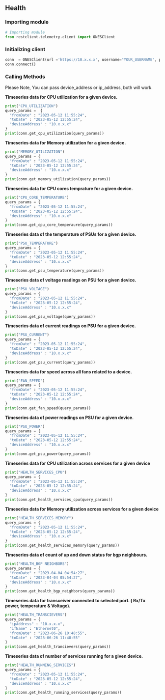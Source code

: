 ## Health


### Importing module
```py
# Importing module
from restclient.telemetry.client import ONESClient 
```


### Initializing client 
```py
conn  = ONESClient(url ='https://10.x.x.x', username="YOUR_USERNAME", password="YOUR_PASSWORD")
conn.connect() 
```

###  Calling Methods

Please Note, You can pass device_address or ip_address, both will work.


<b>Timeseries data for CPU utilization for a given device. </b>

```py
print("CPU_UTILIZATION")
query_params =  {
  "fromDate" : "2023-05-12 11:55:24",
  "toDate" : "2023-05-12 12:55:24",
  "deviceAddress" : "10.x.x.x"
}
print(conn.get_cpu_utilization(query_params))
```

<b>Timeseries data for Memory utilization for a given device. </b>

```py
print("MEMORY_UTILIZATION")
query_params = {
  "fromDate" : "2023-05-12 11:55:24",
  "toDate" : "2023-05-12 12:55:24",
  "deviceAddress" : "10.x.x.x"
}
print(conn.get_memory_utilization(query_params))
```

<b>Timeseries data for CPU cores temprature for a given device. </b>

```py
print("CPU_CORE_TEMPERATURE")
query_params = {
  "fromDate" : "2023-05-12 11:55:24",
  "toDate" : "2023-05-12 12:55:24",
  "deviceAddress" : "10.x.x.x"
}
print(conn.get_cpu_core_temperaure(query_params))
```

<b>Timeseries data  of the temperature of PSUs for a given device. </b>

```py
print("PSU_TEMPERATURE")
query_params = {
  "fromDate" : "2023-05-12 11:55:24",
  "toDate" : "2023-05-12 12:55:24",
  "deviceAddress" : "10.x.x.x"
}
print(conn.get_psu_temperature(query_params))
``` 

<b>Timeseries data of voltage readings on PSU for a given device. </b>

```py
print("PSU_VOLTAGE")
query_params = {
  "fromDate" : "2023-05-12 11:55:24",
  "toDate" : "2023-05-12 12:55:24",
  "deviceAddress" : "10.x.x.x"
}
print(conn.get_psu_voltage(query_params))
```

<b> Timeseries data of current readings on PSU for a given device. </b>

```py
print("PSU_CURRENT")
query_params = {
  "fromDate" : "2023-05-12 11:55:24",
  "toDate" : "2023-05-12 12:55:24",
  "deviceAddress" : "10.x.x.x"
}
print(conn.get_psu_current(query_params))
```

<b>Timeseries data for speed across all fans related to a device. </b>

```py
print("FAN_SPEED")
query_params = {
  "fromDate" : "2023-05-12 11:55:24",
  "toDate" : "2023-05-12 12:55:24",
  "deviceAddress" : "10.x.x.x"
}
print(conn.get_fan_speed(query_params))
```


<b> Timeseries data of power readings on PSU for a given device. </b>

```py
print("PSU_POWER")
query_params = {
  "fromDate" : "2023-05-12 11:55:24",
  "toDate" : "2023-05-12 12:55:24",
  "deviceAddress" : "10.x.x.x"
}
print(conn.get_psu_power(query_params))
```

<b>Timeseries data for CPU utilization across services for a given device </b>

```py
print("HEALTH_SERVICES_CPU")
query_params = {
  "fromDate" : "2023-05-12 11:55:24",
  "toDate" : "2023-05-12 12:55:24",
  "deviceAddress" : "10.x.x.x"
}
print(conn.get_health_services_cpu(query_params))
```

<b>Timeseries data for Memory utilization across services for a given device </b>

```py
print("HEALTH_SERVICES_MEMORY")
query_params = {
  "fromDate" : "2023-05-12 11:55:24",
  "toDate" : "2023-05-12 12:55:24",
  "deviceAddress" : "10.x.x.x"
}
print(conn.get_health_services_memory(query_params))
```

<b>Timeseries data of count of up and down status for bgp neighbours.</b>

```py
print("HEALTH_BGP NEIGHBORS")
query_params = {
  "fromDate" : "2023-04-04 04:54:27",
  "toDate" : "2023-04-04 05:54:27",
  "deviceAddress" : "10.x.x.x"
}
print(conn.get_health_bgp_neighbors(query_params))
```

<b>Timeseries data for transceiver connected to selected port. ( Rx/Tx power, temperature & Voltage).</b>

```py
print("HEALTH_TRANSCIEVERS")
query_params = {
  "ipAddress" : "10.x.x.x",
  "ifName" : "Ethernet0",
  "fromDate" : "2023-06-26 10:48:55",
  "toDate" : "2023-06-26 11:48:55"
}
print(conn.get_health_trancievers(query_params))
```

<b>Timeseries data of number of services running for a given device. </b>

```py
print("HEALTH_RUNNING_SERVICES")
query_params = {
  "fromDate" : "2023-05-12 11:55:24",
  "toDate" : "2023-05-12 12:55:24",
  "deviceAddress" : "10.x.x.x"
}
print(conn.get_health_running_services(query_params))
```
